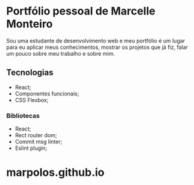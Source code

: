 # Portfólio pessoal de Marcelle Monteiro

Sou uma estudante de desenvolvimento web e meu portfólio é um lugar para eu aplicar meus conhecimentos, mostrar os projetos que já fiz, falar um pouco sobre meu trabalho e sobre mim.

## Tecnologias

- React;
- Componentes funcionais;
- CSS Flexbox;

### Bibliotecas

- React;
- Rect router dom;
- Commit msg linter;
- Eslint plugin;

# marpolos.github.io
